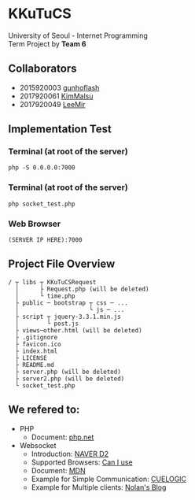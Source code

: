# KKuTuCS
University of Seoul - Internet Programming\
Term Project by __Team 6__

## Collaborators
* 2015920003 [gunhoflash](https://github.com/gunhoflash)
* 2017920061 [KimMalsu](https://github.com/KimMalsu)
* 2017920049 [LeeMir](https://github.com/LeeMir)

## Implementation Test
### Terminal (at root of the server)
```
php -S 0.0.0.0:7000
```
### Terminal (at root of the server)
```
php socket_test.php
```
### Web Browser
```
(SERVER IP HERE):7000
```

## Project File Overview
```
/ ┬ libs ┬ KKuTuCSRequest
  │      ├ Request.php (will be deleted)
  │      └ time.php
  ├ public ─ bootstrap ┬ css ─ ...
  │                    └ js ─ ...
  ├ script ┬ jquery-3.3.1.min.js
  │        └ post.js
  ├ views─other.html (will be deleted)
  ├ .gitignore
  ├ favicon.ico
  ├ index.html
  ├ LICENSE
  ├ README.md
  ├ server.php (will be deleted)
  ├ server2.php (will be deleted)
  └ socket_test.php
```

## We refered to:
* PHP
  * Document: [php.net](http://php.net/)
* Websocket
  * Introduction: [NAVER D2](https://d2.naver.com/helloworld/1336)
  * Supported Browsers: [Can I use](https://caniuse.com/#search=websocket)
  * Document: [MDN](https://developer.mozilla.org/ko/docs/Web/API/WebSocket)
  * Example for Simple Communication: [CUELOGIC](https://www.cuelogic.com/blog/php-and-html5-websocket-server-and-client-communication)
  * Example for Multiple clients: [Nolan's Blog](https://www.nolanchou.com/?p=997&fbclid=IwAR2RI43qe_OkmmaCXOUC7wyDw6_lxljrnBctD-i2XVpPF-cn6arA9Uyxads)